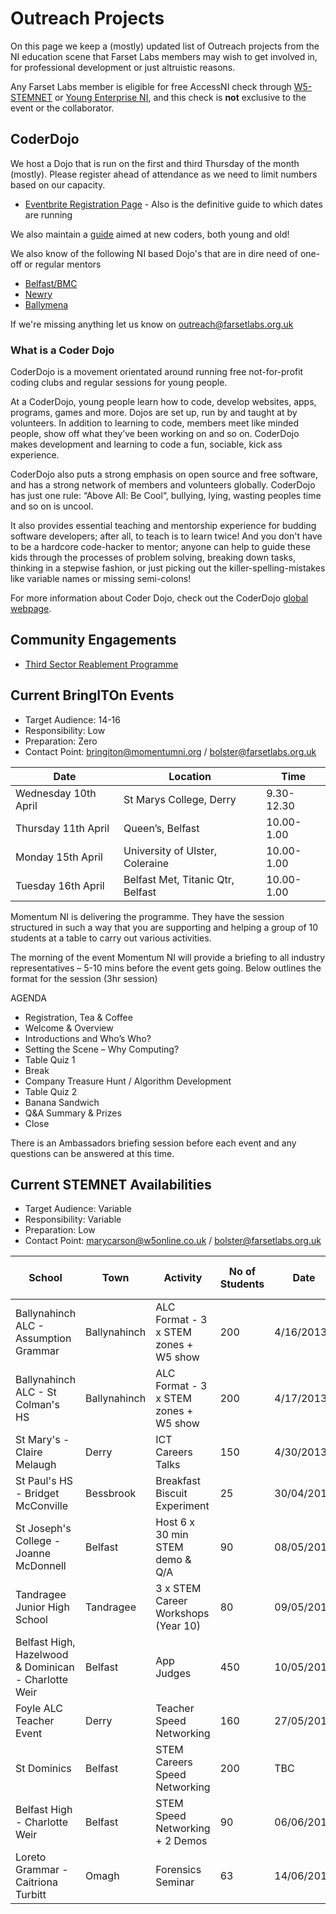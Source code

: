 Outreach Projects
=================

On this page we keep a (mostly) updated list of Outreach projects from the NI
education scene that Farset Labs members may wish to get involved in, for
professional development or just altruistic reasons.

Any Farset Labs member is eligible for free AccessNI check through [W5-STEMNET]
or [Young Enterprise NI], and this check is **not** exclusive to the event or
the collaborator.

CoderDojo
---------

We host a Dojo that is run on the first and third Thursday of the month
(mostly). Please register ahead of attendance as we need to limit numbers based
on our capacity.

 - [Eventbrite Registration Page](http://fsl-dojo.eventbrite.com) - Also is the
   definitive guide to which dates are running

We also maintain a [guide](Resources/Farset_Guide_of_Programming_Guides.md)
aimed at new coders, both young and old!

We also know of the following NI based Dojo's that are in dire need of one-off
or regular mentors

 - [Belfast/BMC](http://zen.coderdojo.com/dojo/110)
 - [Newry](http://zen.coderdojo.com/dojo/45)
 - [Ballymena](http://zen.coderdojo.com/dojo/274)

If we're missing anything let us know on outreach@farsetlabs.org.uk

### What is a Coder Dojo

CoderDojo is a movement orientated around running free not-for-profit coding
clubs and regular sessions for young people.

At a CoderDojo, young people learn how to code, develop websites, apps,
programs, games and more. Dojos are set up, run by and taught at by volunteers.
In addition to learning to code, members meet like minded people, show off what
they’ve been working on and so on. CoderDojo makes development and learning to
code a fun, sociable, kick ass experience.

CoderDojo also puts a strong emphasis on open source and free software, and has
a strong network of members and volunteers globally. CoderDojo has just one
rule: “Above All: Be Cool“, bullying, lying, wasting peoples time and so on is
uncool.

It also provides essential teaching and mentorship experience for budding
software developers; after all, to teach is to learn twice! And you don't have
to be a hardcore code-hacker to mentor; anyone can help to guide these kids
through the processes of problem solving, breaking down tasks, thinking in a
stepwise fashion, or just picking out the killer-spelling-mistakes like
variable names or missing semi-colons!

For more information about Coder Dojo, check out the CoderDojo
[global webpage](http://coderdojo.com/).

Community Engagements
---------------------

 - [Third Sector Reablement Programme](Third_Sector_Reablement_Programme.md)

Current BringITOn Events
------------------------

 - Target Audience: 14-16
 - Responsibility: Low
 - Preparation: Zero
 - Contact Point: bringiton@momentumni.org / bolster@farsetlabs.org.uk

|Date|Location|Time|
|----|--------|----|
|Wednesday 10th April|St Marys College, Derry|9.30-12.30|
|Thursday 11th April|Queen’s, Belfast|10.00-1.00|
|Monday 15th April|University of Ulster, Coleraine|10.00-1.00|
|Tuesday 16th April|Belfast Met, Titanic Qtr, Belfast|10.00-1.00|

Momentum NI is delivering the programme. They have the session structured in
such a way that you are supporting and helping a group of 10 students at a
table to carry out various activities.

The morning of the event Momentum NI will provide a briefing to all industry
representatives – 5-10 mins before the event gets going. Below outlines the
format for the session (3hr session)

AGENDA

 - Registration, Tea & Coffee
 - Welcome & Overview
 - Introductions and Who’s Who?
 - Setting the Scene – Why Computing?
 - Table Quiz 1
 - Break
 - Company Treasure Hunt / Algorithm Development
 - Table Quiz 2
 - Banana Sandwich
 - Q&A Summary & Prizes
 - Close

There is an Ambassadors briefing session before each event and any questions
can be answered at this time.

Current STEMNET Availabilities
------------------------------

-   Target Audience: Variable
-   Responsibility: Variable
-   Preparation: Low
-   Contact Point: marycarson@w5online.co.uk / bolster@farsetlabs.org.uk

|School|Town|Activity|No of Students|Date|No STEM Ambassadors Needed|Further Information|
|------|----|--------|--------------|----|--------------------------|-------------------|
|Ballynahinch ALC - Assumption Grammar|Ballynahinch|ALC Format - 3 x STEM zones + W5 show|200|4/16/2013|3|<http://networking.stemnet.org.uk/ambassador-requests/i-want-be-ballynahinch-schools>|
|Ballynahinch ALC - St Colman's HS|Ballynahinch|ALC Format - 3 x STEM zones + W5 show|200|4/17/2013|3|<http://networking.stemnet.org.uk/ambassador-requests/i-want-be-ballynahinch-schools>|
|St Mary's - Claire Melaugh|Derry|ICT Careers Talks|150|4/30/2013|1||
|St Paul's HS - Bridget McConville|Bessbrook|Breakfast Biscuit Experiment|25|30/04/2013|1|<http://networking.stemnet.org.uk/ambassador-requests/breakfast-biscuit-nutrition-experiment-st-pauls-high-school-bessbrook>|
|St Joseph's College - Joanne McDonnell|Belfast|Host 6 x 30 min STEM demo & Q/A|90|08/05/2013|3|<http://networking.stemnet.org.uk/ambassador-requests/stem-careers-workshops-st-josephs-college-belfast>|
|Tandragee Junior High School|Tandragee|3 x STEM Career Workshops (Year 10)|80|09/05/2013|3|<http://networking.stemnet.org.uk/ambassador-requests/stem-careers-workshops-tandragee-junior-high-tandragee>|
|Belfast High, Hazelwood & Dominican - Charlotte Weir|Belfast|App Judges|450|10/05/2013|5|<http://networking.stemnet.org.uk/ambassador-requests/day-life-careers-talks-st-louises-belfast-0>|
|Foyle ALC Teacher Event|Derry|Teacher Speed Networking|160|27/05/2013|8||
|St Dominics|Belfast|STEM Careers Speed Networking|200|TBC|4||
|Belfast High - Charlotte Weir|Belfast|STEM Speed Networking + 2 Demos|90|06/06/2013|9|<http://networking.stemnet.org.uk/ambassador-requests/day-life-careers-talks-st-louises-belfast-0>|
|Loreto Grammar - Caitriona Turbitt|Omagh|Forensics Seminar|63|14/06/2013|1||


  [W5-STEMNET]: http://www.w5online.co.uk/stemnet/
  [Young Enterprise NI]: http://www.yeni.co.uk/index.htm

